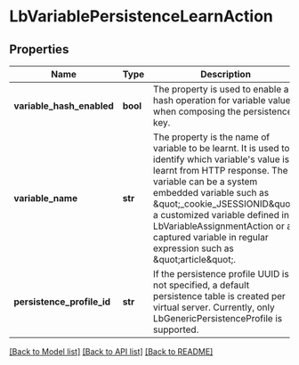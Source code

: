 # LbVariablePersistenceLearnAction

## Properties
Name | Type | Description | Notes
------------ | ------------- | ------------- | -------------
**variable_hash_enabled** | **bool** | The property is used to enable a hash operation for variable value when composing the persistence key.  | [optional] [default to False]
**variable_name** | **str** | The property is the name of variable to be learnt. It is used to identify which variable&#x27;s value is learnt from HTTP response. The variable can be a system embedded variable such as \&quot;_cookie_JSESSIONID\&quot;, a customized variable defined in LbVariableAssignmentAction or a captured variable in regular expression such as \&quot;article\&quot;.  | 
**persistence_profile_id** | **str** | If the persistence profile UUID is not specified, a default persistence table is created per virtual server. Currently, only LbGenericPersistenceProfile is supported.  | [optional] 

[[Back to Model list]](../README.md#documentation-for-models) [[Back to API list]](../README.md#documentation-for-api-endpoints) [[Back to README]](../README.md)

